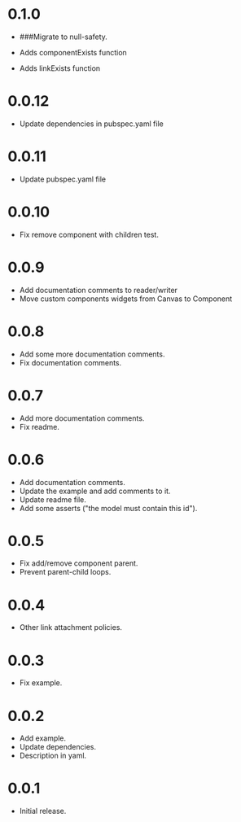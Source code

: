 
# 0.1.0

* ###Migrate to null-safety.

* Adds componentExists function
* Adds linkExists function

# 0.0.12

* Update dependencies in pubspec.yaml file 

# 0.0.11

* Update pubspec.yaml file

# 0.0.10

* Fix remove component with children test.

# 0.0.9

* Add documentation comments to reader/writer
* Move custom components widgets from Canvas to Component

# 0.0.8

* Add some more documentation comments.
* Fix documentation comments.

# 0.0.7

* Add more documentation comments.
* Fix readme.

# 0.0.6

* Add documentation comments.
* Update the example and add comments to it.
* Update readme file.
* Add some asserts ("the model must contain this id").

# 0.0.5

* Fix add/remove component parent.
* Prevent parent-child loops.

# 0.0.4

* Other link attachment policies.

# 0.0.3

* Fix example.

# 0.0.2

* Add example.
* Update dependencies.
* Description in yaml.

# 0.0.1

* Initial release.